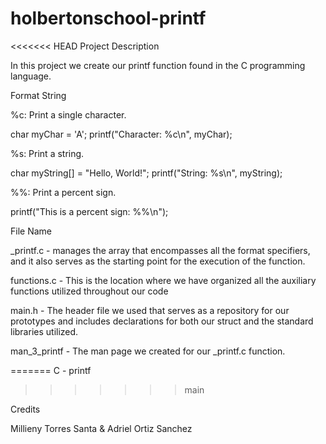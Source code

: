 # holbertonschool-printf
<<<<<<< HEAD
Project Description

In this project we create our printf function found in the C programming language.


Format String

%c: Print a single character.

char myChar = 'A';
printf("Character: %c\n", myChar);


%s: Print a string.

char myString[] = "Hello, World!";
printf("String: %s\n", myString);


%%: Print a percent sign.

printf("This is a percent sign: %%\n");


File Name

_printf.c -  manages the array that encompasses all the format specifiers, and it also serves as the starting point for the execution of the function. 

functions.c - This is the location where we have organized all the auxiliary functions utilized throughout our code

main.h - The header file we used that serves as a repository for our prototypes and includes declarations for both our struct and the standard libraries utilized.

man_3_printf - The man page we created for our _printf.c function. 

=======
C - printf
>>>>>>> main

Credits

Millieny Torres Santa & Adriel Ortiz Sanchez
